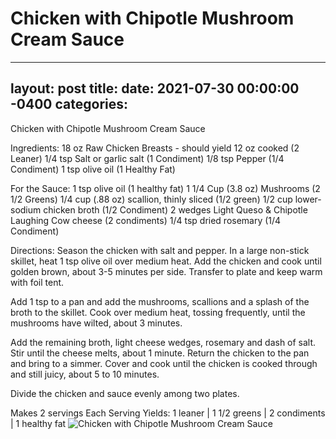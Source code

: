 # Chicken with Chipotle Mushroom Cream Sauce
---
layout: post
title: 
date:   2021-07-30 00:00:00 -0400
categories: 
---
Chicken with Chipotle Mushroom Cream Sauce

Ingredients:
18 oz Raw Chicken Breasts - should yield 12 oz cooked (2 Leaner)
1/4 tsp Salt or garlic salt (1 Condiment)
1/8 tsp Pepper (1/4 Condiment)
1 tsp olive oil (1 Healthy Fat)

For the Sauce:
1 tsp olive oil (1 healthy fat)
1 1/4 Cup (3.8 oz) Mushrooms (2 1/2 Greens)
1/4 cup (.88 oz) scallion, thinly sliced (1/2 green)
1/2 cup lower-sodium chicken broth (1/2 Condiment)
2 wedges Light Queso & Chipotle Laughing Cow cheese (2 condiments)
1/4 tsp dried rosemary (1/4 Condiment)

Directions:
Season the chicken with salt and pepper. In a large non-stick skillet, heat 1 tsp olive oil over medium heat. Add the chicken and cook until golden brown, about 3-5 minutes per side. Transfer to plate and keep warm with foil tent.

Add 1 tsp to a pan and add the mushrooms, scallions and a splash of the broth to the skillet. Cook over medium heat, tossing frequently, until the mushrooms have wilted, about 3 minutes.

Add the remaining broth, light cheese wedges, rosemary and dash of salt. Stir until the cheese melts, about 1 minute.
Return the chicken to the pan and bring to a simmer. Cover and cook until the chicken is cooked through and still juicy, about 5 to 10 minutes.

Divide the chicken and sauce evenly among two plates.

Makes 2 servings
Each Serving Yields:
1 leaner | 1 1/2 greens | 2 condiments | 1 healthy fat
![Chicken with Chipotle Mushroom Cream Sauce](/images/Chicken%20with%20Chipotle%20Mushroom%20Cream%20Sauce.png)

